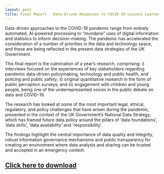 ```yaml
---
layout: post
title: Final Report - Data-Driven Responses to COVID-19 Lessons Learned
---
```


Data-driven approaches to the COVID-19 pandemic range from entirely automated, AI-powered processing to “mundane” uses of digital information and statistics to inform decision-making. The pandemic has accelerated the consideration of a number of priorities in the data and technology space, and these are being reflected in the present data strategies of the UK Government.

This final report is the culmination of a year’s research, comprising: i) interviews focused on the experiences of key stakeholders regarding pandemic data-driven policymaking, technology and public health, and policing and public safety; ii) original quantitative research in the form of public perception surveys; and iii) engagement with children and young people, being one of the underrepresented voices in the public debate on data and COVID-19.

The research has looked at some of the most important legal, ethical, regulatory, and policy challenges that have arisen during the pandemic, presented in the context of the UK Government’s National Data Strategy, which has framed future data policy around the pillars of ‘data foundations’, ‘data skills’, ‘data availability’ and ‘responsibility’.

The findings highlight the central importance of data quality and integrity, robust information governance mechanisms and public transparency for creating an environment where data analysis and sharing can be trusted and accepted in an emergency context.

<p><h2><a href="https://www.omddac.org.uk/wp-content/uploads/2021/10/OMDDAC-FINAL-REPORT-12.10.21.pdf">Click here to download</a></h2></p>